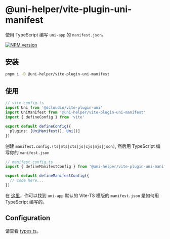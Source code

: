 # @uni-helper/vite-plugin-uni-manifest

使用 TypeScript 编写 `uni-app` 的 `manifest.json`。

<a href="https://www.npmjs.com/package/@uni-helper/vite-plugin-uni-manifest"><img src="https://img.shields.io/npm/v/@uni-helper/vite-plugin-uni-manifest" alt="NPM version"></a></p>

## 安装

```bash
pnpm i -D @uni-helper/vite-plugin-uni-manifest
```

## 使用

```ts
// vite.config.ts
import Uni from '@dcloudio/vite-plugin-uni'
import UniManifest from '@uni-helper/vite-plugin-uni-manifest'
import { defineConfig } from 'vite'

export default defineConfig({
  plugins: [UniManifest(), Uni()]
})
```

创建 `manifest.config.(ts|mts|cts|js|cjs|mjs|json)`, 然后用 TypeScript 编写你的 `manifest.json`

```ts
// manifest.config.ts
import { defineManifestConfig } from '@uni-helper/vite-plugin-uni-manifest'

export default defineManifestConfig({
  // code here...
})
```

在 [这里](../playground/manifest.config.ts)，你可以找到 `uni-app` 默认的 Vite-TS 模版的 `manifest.json` 是如何用 TypeScript 编写的。

## Configuration

请查看 [types.ts](./src/types.ts)。
